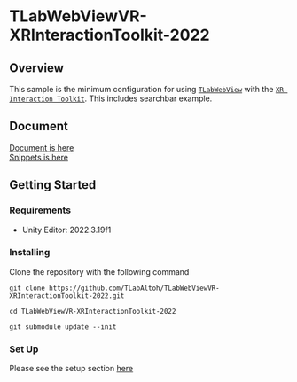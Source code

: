 # TLabWebViewVR-XRInteractionToolkit-2022

## Overview
This sample is the minimum configuration for using [```TLabWebView```](https://github.com/TLabAltoh/TLabWebView) with the [```XR Interaction Toolkit```](https://docs.unity3d.com/Packages/com.unity.xr.interaction.toolkit@2.5/manual/index.html). This includes searchbar example.

## Document
[Document is here](https://tlabgames.gitbook.io/tlabwebview/scripting-api)  
[Snippets is here](https://gist.github.com/TLabAltoh/e0512b3367c25d3e1ec28ddbe95da497#file-tlabwebview-snippets-md)
    
## Getting Started

### Requirements
- Unity Editor: 2022.3.19f1

### Installing
Clone the repository with the following command
```
git clone https://github.com/TLabAltoh/TLabWebViewVR-XRInteractionToolkit-2022.git

cd TLabWebViewVR-XRInteractionToolkit-2022

git submodule update --init
```

### Set Up
Please see the setup section [here](https://github.com/TLabAltoh/TLabWebView.git)
